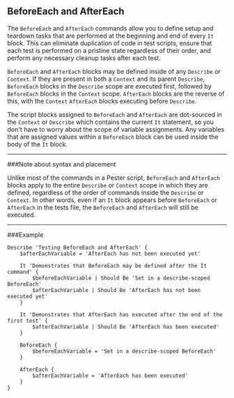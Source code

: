 BeforeEach and AfterEach
---

The `BeforeEach` and `AfterEach` commands allow you to define setup and teardown tasks that are performed at the beginning and end of every `It` block.  This can eliminate duplication of code in test scripts, ensure that each test is performed on a pristine state regardless of their order, and perform any necessary cleanup tasks after each test.

`BeforeEach` and `AfterEach` blocks may be defined inside of any `Describe` or `Context`.  If they are present in both a `Context` and its parent `Describe`, `BeforeEach` blocks in the `Describe` scope are executed first, followed by `BeforeEach` blocks in the `Context` scope.  `AfterEach` blocks are the reverse of this, with the `Context` `AfterEach` blocks executing before `Describe`.

The script blocks assigned to `BeforeEach` and `AfterEach` are dot-sourced in the `Context` or `Describe` which contains the current `It` statement, so you don't have to worry about the scope of variable assignments.  Any variables that are assigned values within a `BeforeEach` block can be used inside the body of the `It` block.

---
###Note about syntax and placement

Unlike most of the commands in a Pester script, `BeforeEach` and `AfterEach` blocks apply to the entire `Describe` or `Context` scope in which they are defined, regardless of the order of commands inside the `Describe` or `Context`.  In other words, even if an `It` block appears before `BeforeEach` or `AfterEach` in the tests file, the `BeforeEach` and `AfterEach` will still be executed.

---

###Example

```posh
Describe 'Testing BeforeEach and AfterEach' {
    $afterEachVariable = 'AfterEach has not been executed yet'

    It 'Demonstrates that BeforeEach may be defined after the It command' {
        $beforeEachVariable | Should Be 'Set in a describe-scoped BeforeEach'
        $afterEachVariable | Should Be 'AfterEach has not been executed yet'
    }

    It 'Demonstrates that AfterEach has executed after the end of the first test' {
        $afterEachVariable | Should Be 'AfterEach has been executed'
    }

    BeforeEach {
        $beforeEachVariable = 'Set in a describe-scoped BeforeEach'
    }

    AfterEach {
        $afterEachVariable = 'AfterEach has been executed'
    }
}
```